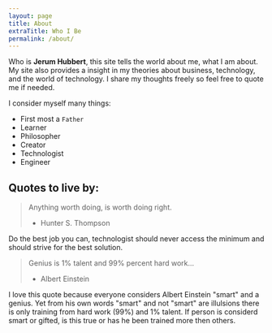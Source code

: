 ```yaml
---
layout: page
title: About
extraTitle: Who I Be
permalink: /about/
---
```


Who is <b>Jerum Hubbert</b>, this site tells the world about me, what I am about.
My site also provides a insight in my theories about business, technology, and the world of technology.
I share my thoughts freely so feel free to quote me if needed.  

I consider myself many things:
* First most a `Father`
* Learner
* Philosopher
* Creator
* Technologist
* Engineer

Quotes to live by:
------

> Anything worth doing, is worth doing right.
> - Hunter S. Thompson

Do the best job you can, technologist should never access the minimum and should strive for the best solution.

> Genius is 1% talent and 99% percent hard work...
> - Albert Einstein

I love this quote because everyone considers Albert Einstein "smart" and a genius. Yet from his own words "smart" and not "smart" are illulsions
there is only training from hard work (99%) and 1% talent. If person is considerd smart or gifted, is this true or has he been trained more then others.
  